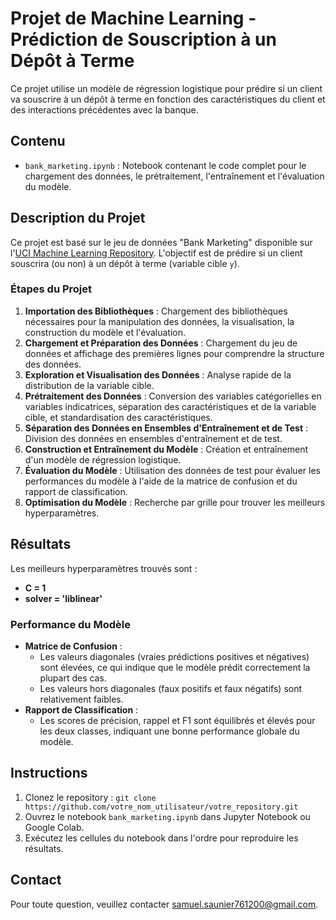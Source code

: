 # Projet de Machine Learning - Prédiction de Souscription à un Dépôt à Terme

Ce projet utilise un modèle de régression logistique pour prédire si un client va souscrire à un dépôt à terme en fonction des caractéristiques du client et des interactions précédentes avec la banque.

## Contenu

- `bank_marketing.ipynb` : Notebook contenant le code complet pour le chargement des données, le prétraitement, l'entraînement et l'évaluation du modèle.

## Description du Projet

Ce projet est basé sur le jeu de données "Bank Marketing" disponible sur l'[UCI Machine Learning Repository](https://archive.ics.uci.edu/ml/datasets/bank+marketing). L'objectif est de prédire si un client souscrira (ou non) à un dépôt à terme (variable cible `y`).

### Étapes du Projet

1. **Importation des Bibliothèques** : Chargement des bibliothèques nécessaires pour la manipulation des données, la visualisation, la construction du modèle et l'évaluation.
2. **Chargement et Préparation des Données** : Chargement du jeu de données et affichage des premières lignes pour comprendre la structure des données.
3. **Exploration et Visualisation des Données** : Analyse rapide de la distribution de la variable cible.
4. **Prétraitement des Données** : Conversion des variables catégorielles en variables indicatrices, séparation des caractéristiques et de la variable cible, et standardisation des caractéristiques.
5. **Séparation des Données en Ensembles d'Entraînement et de Test** : Division des données en ensembles d'entraînement et de test.
6. **Construction et Entraînement du Modèle** : Création et entraînement d'un modèle de régression logistique.
7. **Évaluation du Modèle** : Utilisation des données de test pour évaluer les performances du modèle à l'aide de la matrice de confusion et du rapport de classification.
8. **Optimisation du Modèle** : Recherche par grille pour trouver les meilleurs hyperparamètres.

## Résultats

Les meilleurs hyperparamètres trouvés sont :
- **C = 1**
- **solver = 'liblinear'**

### Performance du Modèle

- **Matrice de Confusion** : 
  - Les valeurs diagonales (vraies prédictions positives et négatives) sont élevées, ce qui indique que le modèle prédit correctement la plupart des cas.
  - Les valeurs hors diagonales (faux positifs et faux négatifs) sont relativement faibles.
- **Rapport de Classification** :
  - Les scores de précision, rappel et F1 sont équilibrés et élevés pour les deux classes, indiquant une bonne performance globale du modèle.

## Instructions

1. Clonez le repository : `git clone https://github.com/votre_nom_utilisateur/votre_repository.git`
2. Ouvrez le notebook `bank_marketing.ipynb` dans Jupyter Notebook ou Google Colab.
3. Exécutez les cellules du notebook dans l'ordre pour reproduire les résultats.

## Contact

Pour toute question, veuillez contacter [samuel.saunier761200@gmail.com](mailto:samuel.saunier761200@gmail.com).
